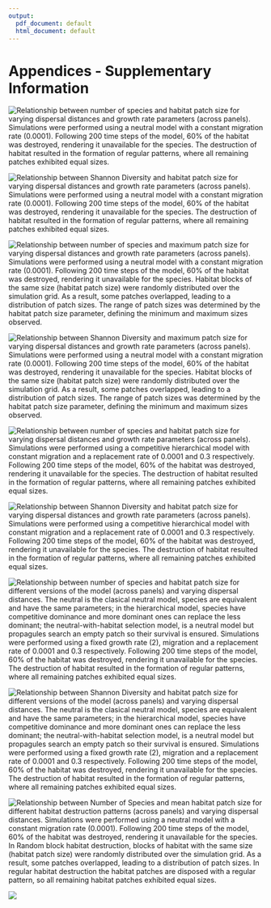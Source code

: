```yaml
---
output:
  pdf_document: default
  html_document: default
---
```

# Appendices - Supplementary Information

![Relationship between number of species and habitat patch size for varying dispersal distances and growth rate parameters  (across panels). Simulations were performed using a neutral model with a constant migration rate (0.0001). Following 200 time steps of the model, 60% of the habitat was destroyed, rendering it unavailable for the species. The destruction of habitat resulted in the formation of regular patterns, where all remaining patches exhibited equal sizes. ](Figures/Species_Habitat_Dispersal_Lambda_regular.png)

![Relationship between Shannon Diversity and habitat patch size for varying dispersal distances and growth rate parameters  (across panels). Simulations were performed using a neutral model with a constant migration rate (0.0001). Following 200 time steps of the model, 60% of the habitat was destroyed, rendering it unavailable for the species. The destruction of habitat resulted in the formation of regular patterns, where all remaining patches exhibited equal sizes.](Figures/Shannon_Habitat_Dispersal_Lambda_regular.png)

![Relationship between number of species and maximum patch size for varying dispersal distances and growth rate parameters  (across panels). Simulations were performed using a neutral model with a constant migration rate (0.0001). Following 200 time steps of the model, 60% of the habitat was destroyed, rendering it unavailable for the species. Habitat blocks of the same size (habitat patch size) were randomly distributed over the simulation grid. As a result, some patches overlapped, leading to a distribution of patch sizes. The range of patch sizes was determined by the habitat patch size parameter, defining the minimum and maximum sizes observed.](Figures/Species_MaxPatch_Dispersal_Lambda_block.png)

![Relationship between Shannon Diversity and maximum patch size for varying dispersal distances and growth rate parameters (across panels). Simulations were performed using a neutral model with a constant migration rate (0.0001). Following 200 time steps of the model, 60% of the habitat was destroyed, rendering it unavailable for the species. Habitat blocks of the same size (habitat patch size) were randomly distributed over the simulation grid. As a result, some patches overlapped, leading to a distribution of patch sizes. The range of patch sizes was determined by the habitat patch size parameter, defining the minimum and maximum sizes observed.](Figures/Shannon_MaxPatch_Dispersal_Lambda_block.png)


![Relationship between number of species and habitat patch size for varying dispersal distances and growth rate parameters  (across panels). Simulations were performed using a competitive hierarchical model with constant migration and a replacement rate of 0.0001 and 0.3 respectively. Following 200 time steps of the model, 60% of the habitat was destroyed, rendering it unavailable for the species. The destruction of habitat resulted in the formation of regular patterns, where all remaining patches exhibited equal sizes.](Figures/Hierarchical_Species_Dispersal_Lambda_regular.png)

![Relationship between Shannon Diversity and habitat patch size for varying dispersal distances and growth rate parameters  (across panels). Simulations were performed using a competitive hierarchical model with constant migration and a replacement rate of 0.0001 and 0.3 respectively. Following 200 time steps of the model, 60% of the habitat was destroyed, rendering it unavailable for the species. The destruction of habitat resulted in the formation of regular patterns, where all remaining patches exhibited equal sizes.](Figures/Hierarchical_Shannon_Dispersal_Lambda_regular.png)

![Relationship between number of species and habitat patch size for different versions of the model (across panels) and varying dispersal distances. The neutral is the clasical neutral model, species are equivalent and have the same parameters; in the hierarchical model, species have competitive dominance and more dominant ones can replace the less dominant; the neutral-with-habitat selection model, is a neutral model but propagules search an empty patch so their survival is ensured. Simulations were performed using a fixed growth rate (2), migration and a replacement rate of 0.0001 and 0.3 respectively. Following 200 time steps of the model, 60% of the habitat was destroyed, rendering it unavailable for the species. The destruction of habitat resulted in the formation of regular patterns, where all remaining patches exhibited equal sizes.](Figures/AcrossBehav_Species_Dispersal_Lambda2_regular.png)

![Relationship between Shannon Diversity and habitat patch size for different versions of the model (across panels) and varying dispersal distances. The neutral is the clasical neutral model, species are equivalent and have the same parameters; in the hierarchical model, species have competitive dominance and more dominant ones can replace the less dominant; the neutral-with-habitat selection model, is a neutral model but propagules search an empty patch so their survival is ensured. Simulations were performed using a fixed growth rate (2), migration and a replacement rate of 0.0001 and 0.3 respectively. Following 200 time steps of the model, 60% of the habitat was destroyed, rendering it unavailable for the species. The destruction of habitat resulted in the formation of regular patterns, where all remaining patches exhibited equal sizes.](Figures/AcrossBehav_Shannon_Dispersal_Lambda2_regular.png)

![Relationship between Number of Species and mean habitat patch size for different habitat destruction patterns (across panels) and varying dispersal distances. Simulations were performed using a neutral model with a constant migration rate (0.0001). Following 200 time steps of the model, 60% of the habitat was destroyed, rendering it unavailable for the species. In Random block habitat destruction, blocks of habitat with the same size (habitat patch size) were randomly distributed over the simulation grid. As a result, some patches overlapped, leading to a distribution of patch sizes. In regular habitat destruction the habitat patches are disposed with a regular pattern, so all remaining habitat patches exhibited equal sizes.](Figures/AcrossLoss_Species_Dispersal_Lambda2.png)

![](Figures/AcrossLoss_Shannon_Dispersal_Lambda2.png)